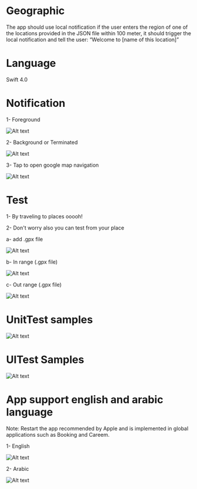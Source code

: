 # Geographic
The app should use local notification if the user enters the region of one of the locations provided in the JSON file within 100 meter, it should trigger the local notification and tell the user: “Welcome to [name of this location]”

# Language

Swift 4.0

# Notification

1- Foreground

![Alt text](https://s9.postimg.org/eqahttu2n/Whats_App_Image_2018-02-11_at_3.14.47_AM_1.jpg?raw=true "Foreground")

2- Background or Terminated

![Alt text](https://s9.postimg.org/4g82ulbwv/Whats_App_Image_2018-02-11_at_3.14.47_AM.jpg?raw=true "Terminated")

3- Tap to open google map navigation

![Alt text](https://s13.postimg.org/xe2x49us7/Whats_App_Image_2018-02-11_at_7.16.36_AM.jpg?raw=true "Terminated")

# Test 

1- By traveling to places ooooh!

2- Don't worry also you can test from your place

a- add .gpx file

![Alt text](https://s13.postimg.org/kiuxhi03b/Screen_Shot_2018-02-11_at_8.40.56_AM.png?raw=true "In Rang")

b- In range (.gpx file)

![Alt text](https://s9.postimg.org/pnbtilw9r/Screen_Shot_2018-02-11_at_1.23.55_AM.png?raw=true "In Rang")

c- Out range (.gpx file)

![Alt text](https://s9.postimg.org/b44oh6vf3/Screen_Shot_2018-02-11_at_1.25.47_AM.png?raw=true "Out Rang")


# UnitTest samples

![Alt text](https://s9.postimg.org/yv41z9t1b/Screen_Shot_2018-02-11_at_1.21.30_AM.png?raw=true "Out Rang")

# UITest Samples

![Alt text](https://s13.postimg.org/etg2jiyif/Screen_Shot_2018-02-13_at_11.02.45_AM.png?raw=true "Out Rang")


# App support english and arabic language

Note: Restart the app recommended by Apple and is implemented in global applications such as Booking and Careem.


1- English

![Alt text](https://s9.postimg.org/a4edliy9r/Whats_App_Image_2018-02-11_at_3.19.03_AM.jpg?raw=true "Terminated")

2- Arabic

![Alt text](https://s9.postimg.org/knedamo27/Whats_App_Image_2018-02-11_at_2.14.42_AM_2.jpg?raw=true "Terminated")






